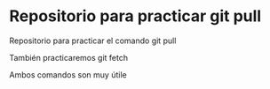 # Repositorio para practicar git pull

Repositorio para practicar el comando git pull

También practicaremos git fetch

Ambos comandos son muy útile